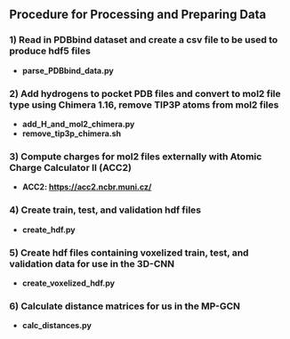 ## Procedure for Processing and Preparing Data

### 1) Read in PDBbind dataset and create a csv file to be used to produce hdf5 files
  - **parse_PDBbind_data.py**
        
### 2) Add hydrogens to pocket PDB files and convert to mol2 file type using Chimera 1.16, remove TIP3P atoms from mol2 files
  - **add_H_and_mol2_chimera.py**
  - **remove_tip3p_chimera.sh**
  
### 3) Compute charges for mol2 files externally with Atomic Charge Calculator II (ACC2)
  - **ACC2: <https://acc2.ncbr.muni.cz/>**

### 4) Create train, test, and validation hdf files
  - **create_hdf.py**
  
### 5) Create hdf files containing voxelized train, test, and validation data for use in the 3D-CNN
  - **create_voxelized_hdf.py**

### 6) Calculate distance matrices for us in the MP-GCN
  - **calc_distances.py**

